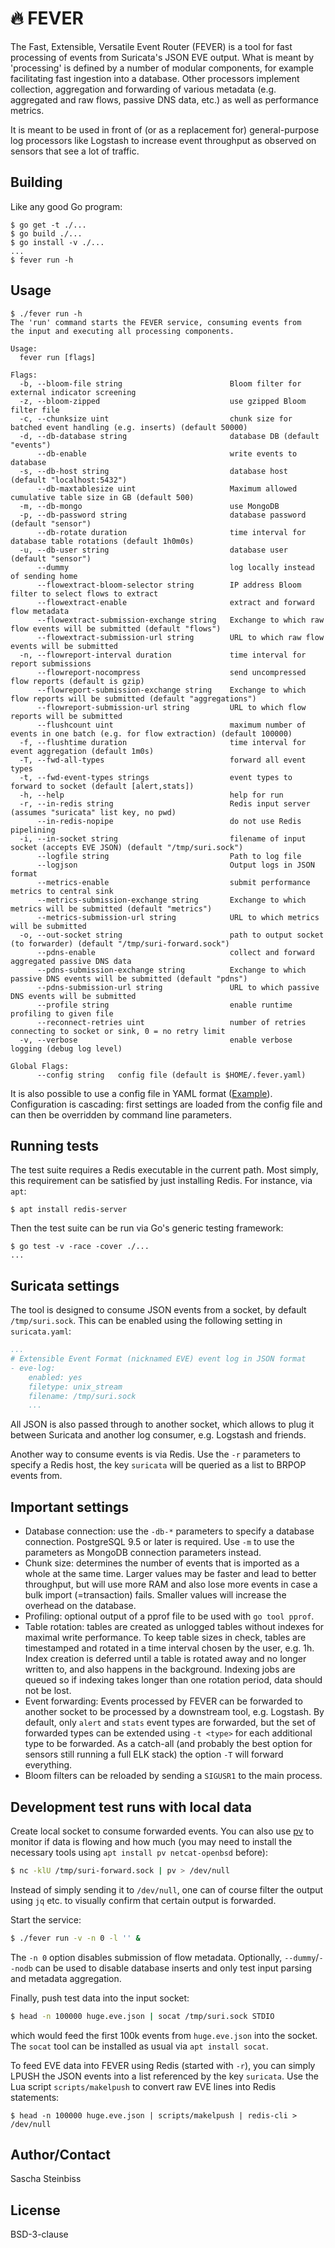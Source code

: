 # 🔥 FEVER

The Fast, Extensible, Versatile Event Router (FEVER) is a tool for fast processing of events from Suricata's JSON EVE output. What is meant by 'processing' is defined by a number of modular components, for example facilitating fast ingestion into a database. Other processors implement collection, aggregation and forwarding of various metadata (e.g. aggregated and raw flows, passive DNS data, etc.) as well as performance metrics.

It is meant to be used in front of (or as a replacement for) general-purpose log processors like Logstash to increase event throughput as observed on sensors that see a lot of traffic.

## Building

Like any good Go program:

```
$ go get -t ./...
$ go build ./...
$ go install -v ./...
...
$ fever run -h
```

## Usage

```
$ ./fever run -h
The 'run' command starts the FEVER service, consuming events from
the input and executing all processing components.

Usage:
  fever run [flags]

Flags:
  -b, --bloom-file string                        Bloom filter for external indicator screening
  -z, --bloom-zipped                             use gzipped Bloom filter file
  -c, --chunksize uint                           chunk size for batched event handling (e.g. inserts) (default 50000)
  -d, --db-database string                       database DB (default "events")
      --db-enable                                write events to database
  -s, --db-host string                           database host (default "localhost:5432")
      --db-maxtablesize uint                     Maximum allowed cumulative table size in GB (default 500)
  -m, --db-mongo                                 use MongoDB
  -p, --db-password string                       database password (default "sensor")
      --db-rotate duration                       time interval for database table rotations (default 1h0m0s)
  -u, --db-user string                           database user (default "sensor")
      --dummy                                    log locally instead of sending home
      --flowextract-bloom-selector string        IP address Bloom filter to select flows to extract
      --flowextract-enable                       extract and forward flow metadata
      --flowextract-submission-exchange string   Exchange to which raw flow events will be submitted (default "flows")
      --flowextract-submission-url string        URL to which raw flow events will be submitted
  -n, --flowreport-interval duration             time interval for report submissions
      --flowreport-nocompress                    send uncompressed flow reports (default is gzip)
      --flowreport-submission-exchange string    Exchange to which flow reports will be submitted (default "aggregations")
      --flowreport-submission-url string         URL to which flow reports will be submitted
      --flushcount uint                          maximum number of events in one batch (e.g. for flow extraction) (default 100000)
  -f, --flushtime duration                       time interval for event aggregation (default 1m0s)
  -T, --fwd-all-types                            forward all event types
  -t, --fwd-event-types strings                  event types to forward to socket (default [alert,stats])
  -h, --help                                     help for run
  -r, --in-redis string                          Redis input server (assumes "suricata" list key, no pwd)
      --in-redis-nopipe                          do not use Redis pipelining
  -i, --in-socket string                         filename of input socket (accepts EVE JSON) (default "/tmp/suri.sock")
      --logfile string                           Path to log file
      --logjson                                  Output logs in JSON format
      --metrics-enable                           submit performance metrics to central sink
      --metrics-submission-exchange string       Exchange to which metrics will be submitted (default "metrics")
      --metrics-submission-url string            URL to which metrics will be submitted
  -o, --out-socket string                        path to output socket (to forwarder) (default "/tmp/suri-forward.sock")
      --pdns-enable                              collect and forward aggregated passive DNS data
      --pdns-submission-exchange string          Exchange to which passive DNS events will be submitted (default "pdns")
      --pdns-submission-url string               URL to which passive DNS events will be submitted
      --profile string                           enable runtime profiling to given file
      --reconnect-retries uint                   number of retries connecting to socket or sink, 0 = no retry limit
  -v, --verbose                                  enable verbose logging (debug log level)

Global Flags:
      --config string   config file (default is $HOME/.fever.yaml)

```

It is also possible to use a config file in YAML format ([Example](fever.yaml)). Configuration is cascading: first settings are loaded from the config file and can then be overridden by command line parameters.

## Running tests

The test suite requires a Redis executable in the current path. Most simply, this requirement can be satisfied by just installing Redis. For instance, via `apt`:

```
$ apt install redis-server
```

Then the test suite can be run via Go's generic testing framework:

```
$ go test -v -race -cover ./...
...
```

## Suricata settings

The tool is designed to consume JSON events from a socket, by default `/tmp/suri.sock`. This can be enabled using the following setting in `suricata.yaml`:
```yaml
...
# Extensible Event Format (nicknamed EVE) event log in JSON format
- eve-log:
    enabled: yes
    filetype: unix_stream
    filename: /tmp/suri.sock
    ...
```
All JSON is also passed through to another socket, which allows to plug it between Suricata and another log consumer, e.g. Logstash and friends.

Another way to consume events is via Redis. Use the `-r` parameters to specify a Redis host, the key `suricata` will be queried as a list to BRPOP events from.

## Important settings

- Database connection: use the `-db-*` parameters to specify a database connection. PostgreSQL 9.5 or later is required. Use `-m` to use the parameters as MongoDB connection parameters instead.
- Chunk size: determines the number of events that is imported as a whole at the same time. Larger values may be faster and lead to better throughput, but will use more RAM and also lose more events in case a bulk import (=transaction) fails. Smaller values will increase the overhead on the database.
- Profiling: optional output of a pprof file to be used with `go tool pprof`.
- Table rotation: tables are created as unlogged tables without indexes for maximal write performance. To keep table sizes in check, tables are timestamped and rotated in a time interval chosen by the user, e.g. 1h. Index creation is deferred until a table is rotated away and no longer written to, and also happens in the background. Indexing jobs are queued so if indexing takes longer than one rotation period, data should not be lost.
- Event forwarding: Events processed by FEVER can be forwarded to another socket to be processed by a downstream tool, e.g. Logstash. By default, only `alert` and `stats` event types are forwarded, but the set of forwarded types can be extended using `-t <type>` for each additional type to be forwarded. As a catch-all (and probably the best option for sensors still running a full ELK stack) the option `-T` will forward everything.
- Bloom filters can be reloaded by sending a `SIGUSR1` to the main process.

## Development test runs with local data

Create local socket to consume forwarded events. You can also use [pv](http://www.ivarch.com/programs/pv.shtml) to monitor if data is flowing and how much (you may need to install the necessary tools using `apt install pv netcat-openbsd` before):

```bash
$ nc -klU /tmp/suri-forward.sock | pv > /dev/null
```

Instead of simply sending it to `/dev/null`, one can of course filter the output using `jq` etc. to visually confirm that certain output is forwarded.

Start the service:

```bash
$ ./fever run -v -n 0 -l '' &
```
The `-n 0` option disables submission of flow metadata. Optionally, `--dummy`/`--nodb` can be used to disable database inserts and only test input parsing and metadata aggregation.

Finally, push test data into the input socket:

```bash
$ head -n 100000 huge.eve.json | socat /tmp/suri.sock STDIO
```
which would feed the first 100k events from `huge.eve.json` into the socket. The `socat` tool can be installed as usual via `apt install socat`.

To feed EVE data into FEVER using Redis (started with `-r`), you can simply LPUSH the JSON events into a list referenced by the key `suricata`. Use the Lua script `scripts/makelpush` to convert raw EVE lines into Redis statements:

```
$ head -n 100000 huge.eve.json | scripts/makelpush | redis-cli > /dev/null
```

## Author/Contact

Sascha Steinbiss

## License

BSD-3-clause
